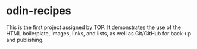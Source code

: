 # odin-recipes
This is the first project assigned by TOP.  It demonstrates the use of the HTML boilerplate, images, links, and lists, as well as Git/GitHub for back-up and publishing.